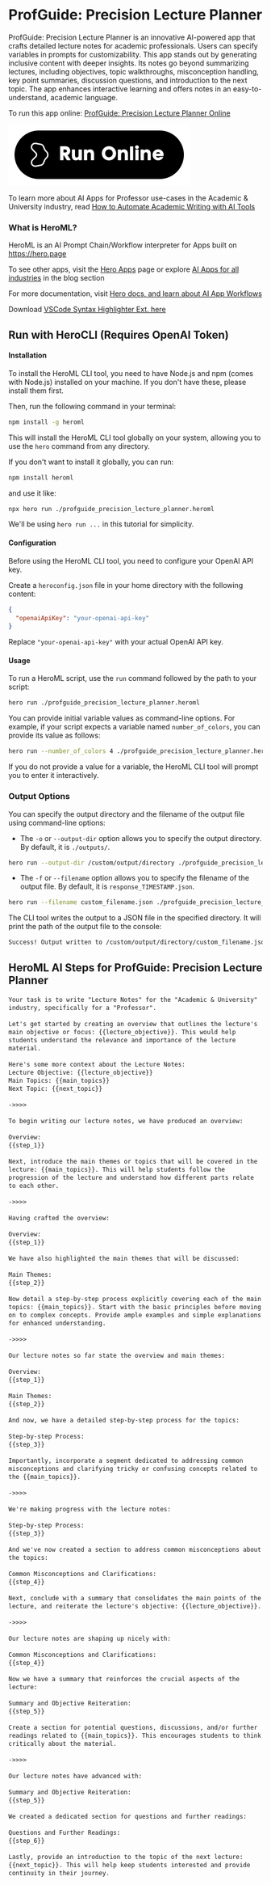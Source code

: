 # ProfGuide: Precision Lecture Planner

ProfGuide: Precision Lecture Planner is an innovative AI-powered app that crafts detailed lecture notes for academic professionals. Users can specify variables in prompts for customizability. This app stands out by generating inclusive content with deeper insights. Its notes go beyond summarizing lectures, including objectives, topic walkthroughs, misconception handling, key point summaries, discussion questions, and introduction to the next topic. The app enhances interactive learning and offers notes in an easy-to-understand, academic language.

To run this app online: [ProfGuide: Precision Lecture Planner Online](https://hero.page/app/profguide:-precision-lecture-planner-ai-powered-comprehensive-lecture-notes/nzTE4cYYxndDwQhj3ZMv)

[![Run ProfGuide: Precision Lecture Planner Online](/assets/run.svg)](https://hero.page/app/profguide:-precision-lecture-planner-ai-powered-comprehensive-lecture-notes/nzTE4cYYxndDwQhj3ZMv)

To learn more about AI Apps for Professor use-cases in the Academic & University industry, read [How to Automate Academic Writing with AI Tools](https://hero.page/blog/ai/academic-and-university/how-to-automate-academic-writing-with-ai-tools/170698)

### What is HeroML?
HeroML is an AI Prompt Chain/Workflow interpreter for Apps built on https://hero.page 

To see other apps, visit the [Hero Apps](https://hero.page/apps) page or explore [AI Apps for all industries](https://hero.page/blog) in the blog section

For more documentation, visit [Hero docs, and learn about AI App Workflows](https://hero.page/tutorials/introduction-to-heroml)

Download [VSCode Syntax Highlighter Ext. here](https://marketplace.visualstudio.com/items?itemName=hero-page.heroml)

## Run with HeroCLI (Requires OpenAI Token)

#### Installation

To install the HeroML CLI tool, you need to have Node.js and npm (comes with Node.js) installed on your machine. If you don't have these, please install them first. 

Then, run the following command in your terminal:

```bash
npm install -g heroml
```

This will install the HeroML CLI tool globally on your system, allowing you to use the `hero` command from any directory.

If you don't want to install it globally, you can run:

```bash
npm install heroml
```

and use it like:

```bash
npx hero run ./profguide_precision_lecture_planner.heroml
```

We'll be using `hero run ...` in this tutorial for simplicity.

#### Configuration

Before using the HeroML CLI tool, you need to configure your OpenAI API key. 

Create a `heroconfig.json` file in your home directory with the following content:

```json
{
  "openaiApiKey": "your-openai-api-key"
}
```

Replace `"your-openai-api-key"` with your actual OpenAI API key.

#### Usage

To run a HeroML script, use the `run` command followed by the path to your script:

```bash
hero run ./profguide_precision_lecture_planner.heroml
```

You can provide initial variable values as command-line options. For example, if your script expects a variable named `number_of_colors`, you can provide its value as follows:

```bash
hero run --number_of_colors 4 ./profguide_precision_lecture_planner.heroml
```

If you do not provide a value for a variable, the HeroML CLI tool will prompt you to enter it interactively.

### Output Options

You can specify the output directory and the filename of the output file using command-line options:

- The `-o` or `--output-dir` option allows you to specify the output directory. By default, it is `./outputs/`.

```bash
hero run --output-dir /custom/output/directory ./profguide_precision_lecture_planner.heroml
```

- The `-f` or `--filename` option allows you to specify the filename of the output file. By default, it is `response_TIMESTAMP.json`.

```bash
hero run --filename custom_filename.json ./profguide_precision_lecture_planner.heroml
```

The CLI tool writes the output to a JSON file in the specified directory. It will print the path of the output file to the console:

```bash
Success! Output written to /custom/output/directory/custom_filename.json
```


## HeroML AI Steps for ProfGuide: Precision Lecture Planner
```
Your task is to write "Lecture Notes" for the "Academic & University" industry, specifically for a "Professor". 

Let's get started by creating an overview that outlines the lecture's main objective or focus: {{lecture_objective}}. This would help students understand the relevance and importance of the lecture material.

Here's some more context about the Lecture Notes:
Lecture Objective: {{lecture_objective}}
Main Topics: {{main_topics}}
Next Topic: {{next_topic}}

->>>>

To begin writing our lecture notes, we have produced an overview:

Overview:
{{step_1}}

Next, introduce the main themes or topics that will be covered in the lecture: {{main_topics}}. This will help students follow the progression of the lecture and understand how different parts relate to each other.

->>>>

Having crafted the overview:

Overview:
{{step_1}}

We have also highlighted the main themes that will be discussed:

Main Themes:
{{step_2}}

Now detail a step-by-step process explicitly covering each of the main topics: {{main_topics}}. Start with the basic principles before moving on to complex concepts. Provide ample examples and simple explanations for enhanced understanding.

->>>>

Our lecture notes so far state the overview and main themes:

Overview:
{{step_1}}

Main Themes:
{{step_2}}

And now, we have a detailed step-by-step process for the topics:

Step-by-step Process:
{{step_3}}

Importantly, incorporate a segment dedicated to addressing common misconceptions and clarifying tricky or confusing concepts related to the {{main_topics}}.

->>>>

We're making progress with the lecture notes:

Step-by-step Process:
{{step_3}}

And we've now created a section to address common misconceptions about the topics:

Common Misconceptions and Clarifications:
{{step_4}}

Next, conclude with a summary that consolidates the main points of the lecture, and reiterate the lecture's objective: {{lecture_objective}}.

->>>>

Our lecture notes are shaping up nicely with:

Common Misconceptions and Clarifications:
{{step_4}}

Now we have a summary that reinforces the crucial aspects of the lecture:

Summary and Objective Reiteration:
{{step_5}}

Create a section for potential questions, discussions, and/or further readings related to {{main_topics}}. This encourages students to think critically about the material.

->>>>

Our lecture notes have advanced with:

Summary and Objective Reiteration:
{{step_5}}

We created a dedicated section for questions and further readings:

Questions and Further Readings:
{{step_6}}

Lastly, provide an introduction to the topic of the next lecture: {{next_topic}}. This will help keep students interested and provide continuity in their journey.


```

